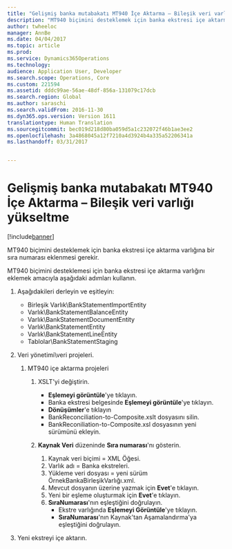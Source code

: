 ```yaml
---
title: "Gelişmiş banka mutabakatı MT940 İçe Aktarma – Bileşik veri varlığı yükseltme"
description: "MT940 biçimini desteklemek için banka ekstresi içe aktarma varlığına bir sıra numarası eklenmesi gerekir."
author: twheeloc
manager: AnnBe
ms.date: 04/04/2017
ms.topic: article
ms.prod: 
ms.service: Dynamics365Operations
ms.technology: 
audience: Application User, Developer
ms.search.scope: Operations, Core
ms.custom: 221594
ms.assetid: dddc99ae-56ae-48df-856a-131079c17dcb
ms.search.region: Global
ms.author: saraschi
ms.search.validFrom: 2016-11-30
ms.dyn365.ops.version: Version 1611
translationtype: Human Translation
ms.sourcegitcommit: bec019d218d80ba059d5a1c232072f46b1ae3ee2
ms.openlocfilehash: 3a4868045a12f7210a4d3924b4a335a52206341a
ms.lasthandoff: 03/31/2017


---
```


# <a name="advanced-bank-reconciliation-mt940-import--composite-data-entity-upgrade"></a>Gelişmiş banka mutabakatı MT940 İçe Aktarma – Bileşik veri varlığı yükseltme

[!include[banner](../includes/banner.md)]


MT940 biçimini desteklemek için banka ekstresi içe aktarma varlığına bir sıra numarası eklenmesi gerekir. 

MT940 biçimini desteklemesi için banka ekstresi içe aktarma varlığını eklemek amacıyla aşağıdaki adımları kullanın.

1.  Aşağıdakileri derleyin ve eşitleyin:
    -   Birleşik Varlık\\BankStatementImportEntity
    -   Varlık\\BankStatementBalanceEntity
    -   Varlık\\BankStatementDocumentEntity
    -   Varlık\\BankStatementEntity
    -   Varlık\\BankStatementLineEntity
    -   Tablolar\\BankStatementStaging

2.  Veri yönetimi\\veri projeleri.
    1.  MT940 içe aktarma projeleri
        1.  XSLT'yi değiştirin.
            -   **Eşlemeyi görüntüle**'ye tıklayın.
            -   Banka ekstresi belgesinde **Eşlemeyi görüntüle**'ye tıklayın.
            -   **Dönüşümler**'e tıklayın
            -   BankReconciliation-to-Composite.xslt dosyasını silin.
            -   BankReconiliation-to-Composite.xsl dosyasının yeni sürümünü ekleyin.

        2.  **Kaynak Veri** düzeninde **Sıra numarası**'nı gösterin.
            1.  Kaynak veri biçimi = XML Öğesi.
            2.  Varlık adı = Banka ekstreleri.
            3.  Yükleme veri dosyası = yeni sürüm ÖrnekBankaBirleşikVarlığı.xml.
            4.  Mevcut dosyanın üzerine yazmak için **Evet**'e tıklayın.
            5.  Yeni bir eşleme oluşturmak için **Evet**'e tıklayın.
            6.  **SıraNumarası**'nın eşleştiğini doğrulayın.
                -   Ekstre varlığında **Eşlemeyi Görüntüle**'ye tıklayın.
                -   **SıraNumarası**'nın Kaynak'tan Aşamalandırma'ya eşleştiğini doğrulayın.

3.  Yeni ekstreyi içe aktarın.






